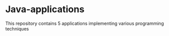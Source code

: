# Java-applications
This repository contains 5 applications implementing various programming techniques
